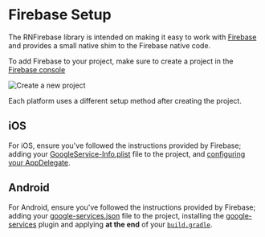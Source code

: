 # Firebase Setup

The RNFirebase library is intended on making it easy to work with [Firebase](https://firebase.google.com/) and provides a small native shim to the Firebase native code.

To add Firebase to your project, make sure to create a project in the [Firebase console](https://firebase.google.com/console)

![Create a new project](http://d.pr/i/17cJ2.png)

Each platform uses a different setup method after creating the project.

## iOS

For iOS, ensure you've followed the instructions provided by Firebase; adding your [GoogleService-Info.plist](https://github.com/invertase/react-native-firebase/blob/master/tests/ios/GoogleService-Info.plist)
file to the project, and [configuring your AppDelegate](https://github.com/invertase/react-native-firebase/blob/master/tests/ios/ReactNativeFirebaseDemo/AppDelegate.m#L20).

## Android

For Android, ensure you've followed the instructions provided by Firebase; adding your [google-services.json](https://github.com/invertase/react-native-firebase/blob/master/tests/android/app/google-services.json)
file to the project, installing the [google-services](https://github.com/invertase/react-native-firebase/blob/master/tests/android/build.gradle#L9)
  plugin and applying **at the end** of your [`build.gradle`](https://github.com/invertase/react-native-firebase/blob/master/tests/android/app/build.gradle#L144).
